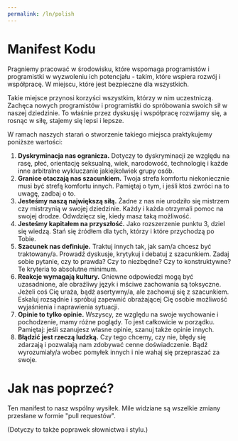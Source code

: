 ```yaml
---
permalink: /ln/polish
---
```

Manifest Kodu
==================

Pragniemy pracować w środowisku, które wspomaga programistów i programistki w wyzwoleniu ich potencjału - takim, które wspiera rozwój i współpracę. W miejscu, które jest bezpieczne dla wszystkich.

Takie miejsce przynosi korzyści wszystkim, którzy w nim uczestniczą. Zachęca nowych programistów i programistki do spróbowania swoich sił w naszej dziedzinie. To właśnie przez dyskusję i współpracę rozwijamy się, a rosnąc w siłę, stajemy się lepsi i lepsze.

W ramach naszych starań o stworzenie takiego miejsca praktykujemy poniższe wartości:

1. **Dyskryminacja nas ogranicza.** Dotyczy to dyskryminacji ze względu na rasę, płeć, orientację seksualną, wiek, narodowość, technologię i każde inne arbitralne wykluczanie jakiejkolwiek grupy osób.
2. **Granice otaczają nas szacunkiem.** Twoja strefa komfortu niekoniecznie musi być strefą komfortu innych. Pamiętaj o tym, i jeśli ktoś zwróci na to uwagę, zadbaj o to.
3. **Jesteśmy naszą największą siłą.** Żadne z nas nie urodziło się mistrzem czy mistrzynią w swojej dziedzinie. Każdy i każda otrzymali pomoc na swojej drodze. Odwdzięcz się, kiedy masz taką możliwość.
4. **Jesteśmy kapitałem na przyszłość.** Jako rozszerzenie punktu 3, dziel się wiedzą. Stań się źródłem dla tych, którzy i które przychodzą po Tobie.
5. **Szacunek nas definiuje.** Traktuj innych tak, jak sam/a chcesz być traktowany/a. Prowadź dyskusje, krytykuj i debatuj z szacunkiem. Zadaj sobie pytanie, czy to prawda? Czy to niezbędne? Czy to konstruktywne? Te kryteria to absolutne minimum.
6. **Reakcje wymagają kultury.** Gniewne odpowiedzi mogą być uzasadnione, ale obraźliwy język i mściwe zachowania są toksyczne. Jeżeli coś Cię uraża, bądź asertywny/a, ale zachowuj się z szacunkiem. Eskaluj rozsądnie i spróbuj zapewnić obrażającej Cię osobie możliwość wyjaśnienia i naprawienia sytuacji.
7. **Opinie to tylko opinie.** Wszyscy, ze względu na swoje wychowanie i pochodzenie, mamy różne poglądy. To jest całkowicie w porządku. Pamiętaj: jeśli szanujesz własne opinie, szanuj także opinie innych.
8. **Błądzić jest rzeczą ludzką.** Czy tego chcemy, czy nie, błędy się zdarzają i pozwalają nam zdobywać cenne doświadczenie. Bądź wyrozumiały/a wobec pomyłek innych i nie wahaj się przepraszać za swoje.

Jak nas poprzeć?
=================

Ten manifest to nasz wspólny wysiłek. Mile widziane są wszelkie zmiany przesłane w formie "pull requestów".

(Dotyczy to także poprawek słownictwa i stylu.)
